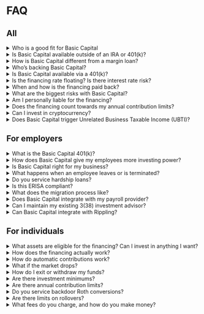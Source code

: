 # FAQ

## All
<details>
<summary>Who is a good fit for Basic Capital</summary>

<p>Basic Capital is built for long-term investors seeking broad market exposure and tax-advantaged growth. The financing is designed to remain in place for the duration of your investment and does not require scheduled repayment, allowing you to stay focused on long-term compounding.</p>

</details>
<details>
<summary>Is Basic Capital available outside of an IRA or 401(k)?</summary>

<p>No, Basic Capital is designed for long-term investing. As a result it is exclusively offered within an IRA or 401(k) to maximize tax efficiency for long-term investors.</p>

</details>
<details>
<summary>How is Basic Capital different from a margin loan?</summary>

<p>Basic Capital is not a margin loan but it is important to understand how Basic Capital financing differs from traditional margin lending.</p><p>Basic Capital offers $4 of financing for every $1 you contribute, but only on eligible assets – broad market stocks and bonds intended to be held for the long-term. The financing is also long-term, and not subject to mark-to-market liquidation.&nbsp;</p><p>Alternatively, margin loans are extended on a 2:1 basis, $2 dollars of assets for every $1 of equity, and have constant mark-to-market risk. If the value of your assets drop, your account can be liquidated.&nbsp;</p><p>Margin rates are between 4.50-6% and brokers typically do not restrict which assets you can purchase. Margin provides relatively low cost of financing and investing flexibility, but with limited investment power and the risk of forced liquidation.</p><p>Basic Capital financing is currently 6.25% and can only be secured with eligible assets, but provides substantially more investing power without the risk of marked-to-market liquidation.&nbsp;</p><p>You can read more about how <a href="https://basiccapital.com/learn/margin-trading" target="_blank">Basic Capital compares to margin trading here</a>.</p>

</details>
<details>
<summary>Who’s backing Basic Capital?</summary>

<p>We’ve raised venture funding from top tier, institutional venture capital funds. Our investors have backed generational companies like Google, Airbnb, Ramp and Plaid.&nbsp;</p>

</details>
<details>
<summary>Is Basic Capital available via a 401(k)?</summary>

<p>Yes, Basic Capital partners with employers to offer Basic Capital financing within 401(k) plans. <a href="https://basiccapital.com/b#demo">Learn more.</a></p>

</details>
<details>
<summary>Is the financing rate floating? Is there interest rate risk?</summary>

<p>Yes, the financing rate floats with short-term interest rates, specifically the Secured Overnight Funding Rate (SOFR) plus 200 basis points (currently 6.25%).&nbsp;</p><p>That means the cost of financing in Basic Capital can go up or down, but the underlying bond investments are also floating rate with spreads greater than 200 basis points. Because you are earning more than you owe, it reduces your direct interest rate exposure, even if the cost of Basic Capital financing goes up.</p>

</details>
<details>
<summary>When and how is the financing paid back?</summary>

<p>The investments in your account earn more income than you owe in financing costs. The extra income is re-invested, earning income and benefitting from long-term exposure to the market.&nbsp;</p><p>Over time, the income and gains in your account reduce the level of financing relative to your equity. Similar to a home mortgage, the longer you stay invested, the initial financing becomes smaller relative to the accrued value in Basic Capital.</p>

</details>
<details>
<summary>What are the biggest risks with Basic Capital?</summary>

<p>Because Basic Capital is not marked-to-market or subject to forced liquidation from declines in value, the biggest risk is liquidating your account during a period of market distress.&nbsp;</p><p>Should you decide to liquidate your account when asset values are down, proceeds would go first to paying back the financing, and you would get the remaining. If the value of assets in your account were worth less than the financing, you would not receive any proceeds, but your other assets and outside retirement investments are completely protected.</p>

</details>
<details>
<summary>Am I personally liable for the financing?</summary>

<p>Your Basic Capital investment is wrapped in a Limited Liability Company (LLC.), limiting your losses only to what you have contributed. Your outside assets and retirement funds are completely protected.&nbsp;</p><p>Your personal assets are protected due to the limited liability of the entity that secures the financing.&nbsp;</p><p>If you were to liquidate your account during a period of extreme market distress, it is possible you could lose the entire value of your account, but your losses would be limited to what you contributed.&nbsp;</p>

</details>
<details>
<summary>Does the financing count towards my annual contribution limits?</summary>

<p>No, Basic Capital’s additional financing does not count towards annual contribution limits.</p>

</details>
<details>
<summary>Can I invest in cryptocurrency?</summary>

<p>Basic Capital financing is only available for eligible assets, currently diversified stocks and bonds.</p>

</details>
<details>
<summary>Does Basic Capital trigger Unrelated Business Taxable Income (UBTI)?</summary>

<p>No, Basic Capital is investing alongside you, but with different economics. We share in a portion of the upside and the downside. This is fundamentally different from debt financed investments that trigger UBTI. </p>

</details>

## For employers
<details>
<summary>What is the Basic Capital 401(k)?</summary>

<p>Basic Capital is a 401(k) platform that saves businesses time and money, while providing a new way for employees to save for retirement.</p><p>While the Basic Capital 401k offers all the standard features and investment options of a standard 401k, it comes with one added optional features that enables employees to get more investing power in their 401k to build wealth for retirement</p><p>Learn more about how the <a href="https://basiccapital.com/b#demo">Basic Capital 401(k) improves employee engagement and supports retirement preparedness</a>.</p>

</details>
<details>
<summary>How does Basic Capital give my employees more investing power?</summary>

<p>Employees make recurring 401(k) contributions and manage their investments through the app, with the flexibility to update anytime.  </p><p>Employees can either invest their contribution in more than 6,000 standard investment options or invest a portion into Basic Capital.&nbsp;</p><p>Allocations to Basic Capital are optional and made by the employee via the brokerage window, ensuring compliance with all relevant regulations.&nbsp;</p><p>For every $1 of contributions, we invest $4 alongside them, creating $5 of investing power.&nbsp;</p><p>Each employee’s Basic Capital investment is structured through an individual Limited Liability Company (LLC.) to manage financing and protect the employee.  &nbsp;</p><p>Basic Capital delivers a full-stack solution—from 401(k) administration and employee experience to financing and servicing.</p><p>Should an employee leave and want to rollover their entire 401(k) to a new provider, the rollover would lock in any gains or losses in the account. However, they could keep their Basic Capital allocation with us and only rollover their standard 401(k) investments.</p>

</details>
<details>
<summary>Is Basic Capital right for my business?</summary>

<p>The Basic Capital 401(k) Platform is designed for businesses looking to create an island employees don’t want to leave by providing a new path to financial prosperity.</p><p>Companies that switch to Basic Capital do so because we help their employees get retirement ready – from increased plan participation to larger contributions. When employees feel like their contributions are going further, more employees contribute and, on average, they contribute more.&nbsp;</p><p>If you'd like to hear stories of why members switch to us, <a href="https://basiccapital.com/customers/serviceprofessionals">you can start here.</a></p>

</details>
<details>
<summary>What happens when an employee leaves or is terminated?</summary>

<p>Should an employee leave and want to rollover their entire 401(k) to a new provider, the rollover would lock in any gains or losses in the account. However, they could keep their Basic Capital allocation with us and only rollover their standard 401(k) investments.</p>

</details>
<details>
<summary>Do you service hardship loans?</summary>

<p>Yes, we service hardship loans made out of standard 401(k) assets.</p>

</details>
<details>
<summary>Is this ERISA compliant?</summary>

<p>Yes, contributions into Basic Capital occur through a 401(k) brokerage window complying with all relevant regulations and meet to your fiduciary responsibilities.</p>

</details>
<details>
<summary>What does the migration process like?</summary>

<p>Initially, you'll complete onboarding through our employer dashboard, connecting your payroll provider and business bank account while we establish your trust account.&nbsp;</p><p>Within 2-3 weeks, we conduct a one-hour employee session (either in person or virtual) for balance allocation and contribution elections. In the final phase we transfer assets from your current provider, which typically takes 30-45 days.&nbsp;</p><p>We provide tailored migration packets specific to your existing provider and handle the technical integration between systems. The entire process spans 4-6 weeks from service agreement to first payroll contribution processing.</p>

</details>
<details>
<summary>Does Basic Capital integrate with my payroll provider?</summary>

<p>We integrate with all major payroll providers, our current integrations cover 90% of the American workforce.</p>

</details>
<details>
<summary>Can I maintain my existing 3(38) investment advisor?</summary>

<p>Yes, you can keep your plan advisor, we are a Record Keeper and Third-Party Administrator.</p>

</details>
<details>
<summary>Can Basic Capital integrate with Rippling?</summary>

<p>Basic Capital offers a direct integration with Rippling, improving the flow of data between your Rippling instance and your 401(k) program. Learn more <a href="https://basiccapital.com/integrations/rippling" target="_blank"><strong>here</strong></a>. </p>

</details>

## For individuals
<details>
<summary>What assets are eligible for the financing? Can I invest in anything I want?</summary>

<p>Currently, Basic Capital financing is only available for eligible assets – a diversified portfolio of stocks and bonds. Basic Capital pairs long-term financing with long-term assets. We are working on the ability for IRA members to customize their own allocations.</p>

</details>
<details>
<summary>How does the financing actually work?</summary>

<p>As a simple illustration, assume you contribute $2,000 to your IRA. Basic Capital invests $8,000 alongside you, giving you $10,000 of investing power into a diversified portfolio of stock and bonds. The cost of financing floats with short-term interest rates, but it is currently 6.25%.&nbsp;</p><p>The income from your investments covers more than the cost of Basic Capital financing. The additional income gets reinvested, with the potential for upside from broad market exposure.&nbsp;</p><p>The financing Basic Capital adds does not count towards your annual contribution limits.&nbsp;</p><p>You can find out more about how our financing works <a href="/how-it-works">here</a>.</p>

</details>
<details>
<summary>How do automatic contributions work?</summary>

<p>Basic Capital allows you to schedule automatic monthly contributions. All contributions made to Basic Capital are matched with the same financing ($4 for every $1 contributed). For example, a $200 monthly contribution is supplemented with $800 in financing.&nbsp;</p><p>Over the course of a full calendar year, your monthly contributions and financing would amount to $12,000 in total investments versus just $2,400 without Basic Capital. By unlocking access to financing for financial assets, we enable you to pay-as-you-go, dollar-cost averaging into a larger base of investment in the market.&nbsp;</p><p>The financing Basic Capital adds does not count towards your annual contribution limits.&nbsp;</p>

</details>
<details>
<summary>What if the market drops?</summary>

<p>Basic Capital’s financing is designed to be long-term, and is not marked-to-marked or subject to forced liquidation from a drop in the value of your investments.</p><p>Your Basic Capital investment is wrapped in a Limited Liability Company (LLC.), limiting your losses only to what you have contributed. Your outside assets and retirement funds are completely protected.&nbsp;</p><p>Your personal assets are protected due to the limited liability of the entity that secures the financing.&nbsp;</p><p>If you were to liquidate your account during a period of extreme market distress, it is possible you could lose the entire value of your account, but your losses would be limited to what you contributed.</p>

</details>
<details>
<summary>How do I exit or withdraw my funds?</summary>

<p>While there is no minimum holding period or time commitment required by Basic Capital, we have designed the IRA for long-term investors to benefit from the growth of the market, not for short-term trading.</p><p>If you need to close or move your IRA:</p><ul><li data-preset-tag="p"><p>We offer standard options for moving your IRA to another qualified custodian at any time.</p></li><li data-preset-tag="p"><p>This triggers liquidation of the securities held by the LLC.</p></li><li data-preset-tag="p"><p>Subsequently, the outstanding financing is paid down.</p></li><li data-preset-tag="p"><p>Remaining proceeds go right back into your IRA, ready for withdrawal (subject to any tax considerations) or rollover to another custodian.</p></li></ul><p>This product is meant for the long haul—early liquidation could lock in losses if the market is down.</p>

</details>
<details>
<summary>Are there investment minimums?</summary>

<p>The minimum contribution for individuals is $100.</p>

</details>
<details>
<summary>Are there annual contribution limits?</summary>

<p>Today, we currently accept net new dollar contributions towards your 2025 IRA ($7,000).</p><p>Starting later this year, we will offer the ability to rollover funds from other tax-advantaged investment accounts on a first come, first serve basis to early access members.</p><p>The additional financing Basic Capital offers does not count towards your annual contribution limits.</p>

</details>
<details>
<summary>Do you service backdoor Roth conversions?</summary>

<p>Yes, you can do a one-click backdoor Roth conversion directly in the app.</p>

</details>
<details>
<summary>Are there limits on rollovers?</summary>

<p>No, there are no limits on the amount you can rollover to Basic Capital.</p>

</details>
<details>
<summary>What fees do you charge, and how do you make money?</summary>

<p>Accounts are subject to financing and servicing fees. The cost of financing floats with short-term interest rates but is currently 6.25%. Additionally, Basic Capital takes 5% of gains, but only at account liquidation.&nbsp;For setting up and servicing your account, Basic Capital charges 0.50% on the total account value.</p>

</details>
